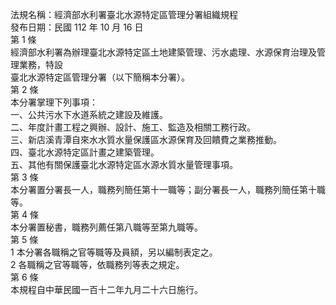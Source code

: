 法規名稱：經濟部水利署臺北水源特定區管理分署組織規程  
發布日期：民國 112 年 10 月 16 日  
第 1 條  
經濟部水利署為辦理臺北水源特定區土地建築管理、污水處理、水源保育治理及管理業務，特設  
臺北水源特定區管理分署（以下簡稱本分署）。  
第 2 條  
本分署掌理下列事項：  
一、公共污水下水道系統之建設及維護。  
二、年度計畫工程之興辦、設計、施工、監造及相關工務行政。  
三、新店溪青潭自來水水質水量保護區水源保育及回饋費之業務推動。  
四、臺北水源特定區計畫之建築管理。  
五、其他有關保護臺北水源特定區水源水質水量管理事項。  
第 3 條  
本分署置分署長一人，職務列簡任第十一職等；副分署長一人，職務列簡任第十職等。  
第 4 條  
本分署置秘書，職務列薦任第八職等至第九職等。  
第 5 條  
1 本分署各職稱之官等職等及員額，另以編制表定之。  
2 各職稱之官等職等，依職務列等表之規定。  
第 6 條  
本規程自中華民國一百十二年九月二十六日施行。  


